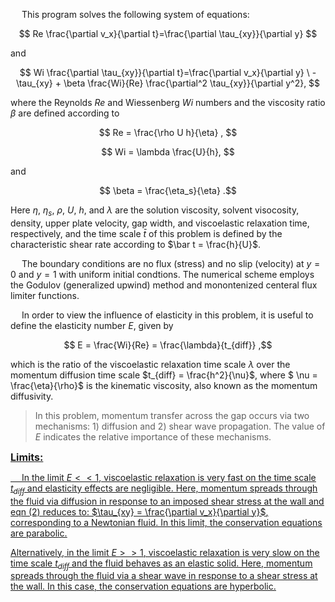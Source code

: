 &emsp; This program solves the following system of equations:

$$ Re \frac{\partial v_x}{\partial t}=\frac{\partial \tau_{xy}}{\partial y} $$

and

$$ Wi \frac{\partial \tau_{xy}}{\partial t}=\frac{\partial v_x}{\partial y} \
        - \tau_{xy} + \beta \frac{Wi}{Re} \frac{\partial^2 \tau_{xy}}{\partial y^2}, $$

where the Reynolds $Re$ and Wiessenberg $Wi$ numbers and the viscosity ratio $\beta$ are defined according to

$$ Re = \frac{\rho U h}{\eta} , $$

$$ Wi = \lambda \frac{U}{h}, $$

and

$$ \beta = \frac{\eta_s}{\eta} .$$

Here $\eta$, $\eta_s$, $\rho$, $U$, $h$, and $\lambda$ are the solution viscosity, solvent visocosity, density, upper plate velocity, gap width, and viscoelastic relaxation time, respectively, and the time scale $\bar t$ of this problem is defined by the characteristic shear rate according to $\bar t = \frac{h}{U}$.

&emsp; The boundary conditions are no flux (stress) and no slip (velocity) at $y = 0$ and $y = 1$ with uniform initial condtions. The numerical scheme employs the Godulov (generalized upwind) method and monontenized centeral flux limiter functions.

&emsp; In order to view the influence of elasticity in this problem, it is useful to define the elasticity number $E$, given by

$$ E = \frac{Wi}{Re} = \frac{\lambda}{t_{diff}} ,$$
    
which is the ratio of the viscoelastic relaxation time scale $\lambda$ over the momentum diffusion time scale $t_{diff} = \frac{h^2}{\nu}$, where $ \nu = \frac{\eta}{\rho}$ is the kinematic viscosity, also known as the momentum diffusivity. 

> In this problem, momentum transfer across the gap occurs via two mechanisms: 1) diffusion and 2) shear wave propagation. The value of $E$ indicates the relative importance of these mechanisms.
    
<font size = 3>**<u> Limits:**<u></font>

&emsp; In the limit $E<<1$, viscoelastic relaxation is very fast on the time scale $t_{diff}$ and elasticity effects are negligible. Here, momentum spreads through the fluid via diffusion in response to an imposed shear stress at the wall and eqn (2) reduces to: $\tau_{xy} = \frac{\partial v_x}{\partial y}$, corresponding to a Newtonian fluid. In this limit, the conservation equations are parabolic.
    
Alternatively, in the limit $E >> 1$, viscoelastic relaxation is very slow on the time scale $t_{diff}$ and the fluid behaves as an elastic solid. Here, momentum spreads through the fluid via a shear wave in response to a shear stress at the wall. In this case, the conservation equations are hyperbolic.
